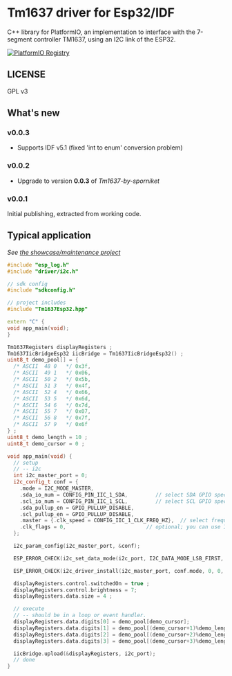 # Tm1637 driver for Esp32/IDF
C++ library for PlatformIO, an implementation to interface with the 7-segment controller TM1637, using an I2C link of the ESP32.

[![PlatformIO Registry](https://badges.registry.platformio.org/packages/sporniket/library/Tm1637Esp32-by-sporniket.svg)](https://registry.platformio.org/libraries/sporniket/Tm1637Esp32-by-sporniket)

## LICENSE

GPL v3

## What's new

### v0.0.3

* Supports IDF v5.1 (fixed 'int to enum' conversion problem)

### v0.0.2

* Upgrade to version **0.0.3** of _Tm1637-by-sporniket_

### v0.0.1

Initial publishing, extracted from working code.


## Typical application

_See [the showcase/maintenance project](https://github.com/sporniket/esp32-idf-workspace-i2c)_

```cpp
#include "esp_log.h"
#include "driver/i2c.h"

// sdk config
#include "sdkconfig.h"

// project includes
#include "Tm1637Esp32.hpp"

extern "C" {
void app_main(void);
}

Tm1637Registers displayRegisters ;
Tm1637IicBridgeEsp32 iicBridge = Tm1637IicBridgeEsp32() ;
uint8_t demo_pool[] = {
  /* ASCII  48 0   */ 0x3f,
  /* ASCII  49 1   */ 0x06,
  /* ASCII  50 2   */ 0x5b,
  /* ASCII  51 3   */ 0x4f,
  /* ASCII  52 4   */ 0x66,
  /* ASCII  53 5   */ 0x6d,
  /* ASCII  54 6   */ 0x7d,
  /* ASCII  55 7   */ 0x07,
  /* ASCII  56 8   */ 0x7f,
  /* ASCII  57 9   */ 0x6f
} ;
uint8_t demo_length = 10 ;
uint8_t demo_cursor = 0 ;

void app_main(void) {
  // setup
  // -- i2c
  int i2c_master_port = 0;
  i2c_config_t conf = {
    .mode = I2C_MODE_MASTER,
    .sda_io_num = CONFIG_PIN_IIC_1_SDA,         // select SDA GPIO specific to your project
    .scl_io_num = CONFIG_PIN_IIC_1_SCL,         // select SCL GPIO specific to your project
    .sda_pullup_en = GPIO_PULLUP_DISABLE,
    .scl_pullup_en = GPIO_PULLUP_DISABLE,
    .master = {.clk_speed = CONFIG_IIC_1_CLK_FREQ_HZ},  // select frequency specific to your project
    .clk_flags = 0,                          // optional; you can use I2C_SCLK_SRC_FLAG_* flags to choose i2c source clock here
  };

  i2c_param_config(i2c_master_port, &conf);

  ESP_ERROR_CHECK(i2c_set_data_mode(i2c_port, I2C_DATA_MODE_LSB_FIRST, I2C_DATA_MODE_LSB_FIRST));

  ESP_ERROR_CHECK(i2c_driver_install(i2c_master_port, conf.mode, 0, 0, 0));

  displayRegisters.control.switchedOn = true ;
  displayRegisters.control.brightness = 7;
  displayRegisters.data.size = 4 ;

  // execute
  // -- should be in a loop or event handler.
  displayRegisters.data.digits[0] = demo_pool[demo_cursor];
  displayRegisters.data.digits[1] = demo_pool[(demo_cursor+1)%demo_length];
  displayRegisters.data.digits[2] = demo_pool[(demo_cursor+2)%demo_length];
  displayRegisters.data.digits[3] = demo_pool[(demo_cursor+3)%demo_length];

  iicBridge.upload(&displayRegisters, i2c_port);
  // done
}
```
